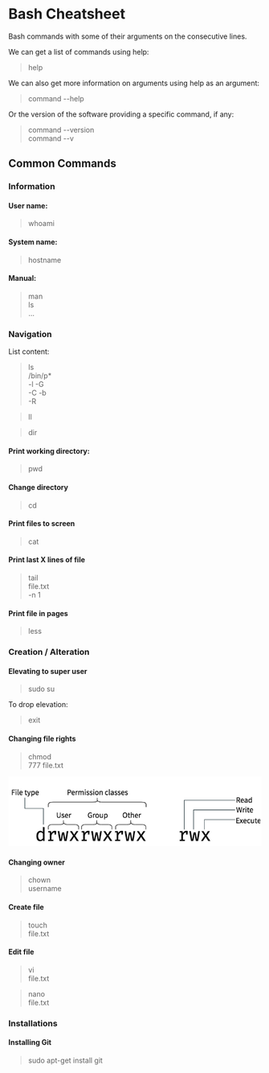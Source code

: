 # Bash Cheatsheet

Bash commands with some of their arguments on the consecutive lines.

We can get a list of commands using help:

> help

We can also get more information on arguments using help as an argument:

> command --help

Or the version of the software providing a specific command, if any:

> command --version  
> command --v

## Common Commands

### Information

#### User name:
>whoami

#### System name:
>hostname

#### Manual:
>man  
> ls  
> ...


### Navigation

List content:
>ls  
> /bin/p*  
> -l -G  
> -C -b  
> -R

>ll

>dir

#### Print working directory:
>pwd

#### Change directory
>cd

#### Print files to screen
>cat

#### Print last X lines of file
>tail  
> file.txt  
> -n 1

#### Print file in pages
>less

### Creation / Alteration

#### Elevating to super user
>sudo su

To drop elevation:
>exit

#### Changing file rights
>chmod  
> 777 file.txt

![Chmod](img/chmod.png)

#### Changing owner
>chown  
> username

#### Create file
>touch  
> file.txt

#### Edit file
>vi  
> file.txt

>nano  
> file.txt

### Installations

#### Installing Git
>sudo apt-get install git


